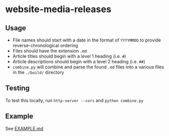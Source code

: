 # website-media-releases

## Usage

* File names should start with a date in the format of `YYYYMMDD` to provide reverse-chronological ordering
* Files should have the extension `.md`
* Article titles should begin with a level 1 heading (i.e. `#`)
* Article descriptions should begin with a level 2 heading (i.e. `##`)
* `combine.py` will combine and parse the found `.md` files into a various files in the `./build/` directory

## Testing

To test this locally, run `http-server --cors` and `python combine.py`

## Example

See [EXAMPLE.md](articles/EXAMPLE.md)
